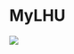 # MyLHU
[![](https://images.microbadger.com/badges/image/hans00/mylhu.svg)](https://microbadger.com/images/hans00/mylhu "Get your own image badge on microbadger.com")
